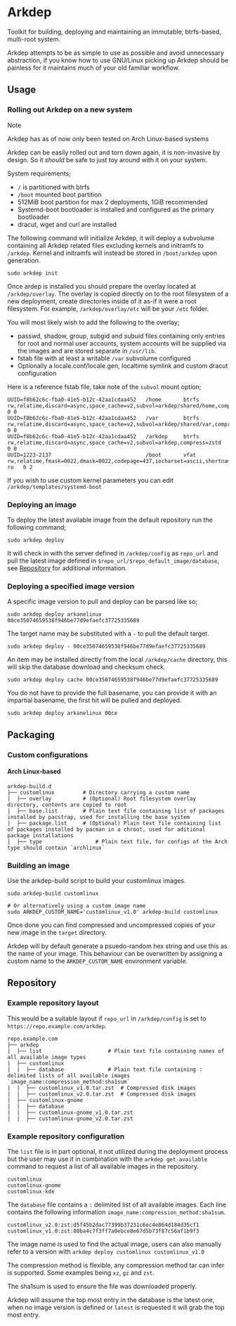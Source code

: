 # Arkdep
Toolkit for building, deploying and maintaining an immutable, btrfs-based, multi-root system.

Arkdep attempts to be as simple to use as possible and avoid unnecessary abstraction, if you know how to use GNU/Linux picking up Arkdep should be painless for it maintains much of your old familiar workflow.

## Usage
### Rolling out Arkdep on a new system
> [!NOTE]
> Arkdep has as of now only been tested on Arch Linux-based systems

Arkdep can be easily rolled out and torn down again, it is non-invasive by design. So it _should_ be safe to just toy around with it on your system.

System requirements;
- `/` is partitioned with btrfs
- `/boot` mounted boot partition
- 512MiB boot partition for max 2 deployments, 1GiB recommended
- Systemd-boot bootloader is installed and configured as the primary bootloader
- dracut, wget and curl are installed

The following command will initialize Arkdep, it will deploy a subvolume containing all Arkdep related files excluding kernels and initramfs to `/arkdep`. Kernel and initramfs will instead be stored in `/boot/arkdep` upon generation.
```shell
sudo arkdep init
```

Once ardep is installed you should prepare the overlay located at `/arkdep/overlay`. The overlay is copied directly on to the root filesystem of a new deployment, create directories inside of it as-if it were a root filesystem. For example, `/arkdep/overlay/etc` will be your `/etc` folder.

You will most likely wish to add the following to the overlay;
- passwd, shadow, group, subgid and subuid files containing only entries for root and normal user accounts, system accounts will be supplied via the images and are stored separate in `/usr/lib`.
- fstab file with at least a writable `/var` subvolume configured
- Optionally a locale.conf/locale.gen, localtime symlink and custom dracut configuration

Here is a reference fstab file, take note of the `subvol` mount option;
```shell
UUID=f8b62c6c-fba0-41e5-b12c-42aa1cdaa452	/home       btrfs     	rw,relatime,discard=async,space_cache=v2,subvol=arkdep/shared/home,compress=zstd	0 0
UUID=f8b62c6c-fba0-41e5-b12c-42aa1cdaa452	/var        btrfs     	rw,relatime,discard=async,space_cache=v2,subvol=arkdep/shared/var,compress=zstd	0 0
UUID=f8b62c6c-fba0-41e5-b12c-42aa1cdaa452	/arkdep     btrfs     	rw,relatime,discard=async,space_cache=v2,subvol=arkdep,compress=zstd	0 0
UUID=1223-2137                              /boot       vfat      	rw,relatime,fmask=0022,dmask=0022,codepage=437,iocharset=ascii,shortname=mixed,utf8,errors=remount-ro	0 2
```

If you wish to use custom kernel parameters you can edit `/arkdep/templates/systemd-boot`

### Deploying an image
To deploy the latest available image from the default repository run the following command;
```shell
sudo arkdep deploy
```
It will check in with the server defined in `/arkdep/config` as `repo_url` and pull the latest image defined in `$repo_url/$repo_default_image/database`, see [Repository](#Repository) for additional information.

### Deploying a specified image version
A specific image version to pull and deploy can be parsed like so;
```shell
sudo arkdep deploy arkanelinux 00ce35074659538f946be77d9efaefc37725335689
```

The target name may be substituted with a `-` to pull the default target.
```shell
sudo arkdep deploy - 00ce35074659538f946be77d9efaefc37725335689
```

An item may be installed directly from the local `/arkdep/cache` directory, this will skip the database download and checksum check.
```shell
sudo arkdep deploy cache 00ce35074659538f946be77d9efaefc37725335689
```

You do not have to provide the full basename, you can provide it with an impartial basename, the first hit will be pulled and deployed.
```shell
sudo arkdep deploy arkanelinux 00ce
```

## Packaging
### Custom configurations
#### Arch Linux-based
```text
arkdep-build.d
├── customlinux			# Directory carrying a custom name
|  ├── overlay			# (Optional) Root filesystem overlay directory, contents are copied to root
|  ├── base.list		# Plain text file containing list of packages installed by pacstrap, used for installing the base system
|  ├── package.list		# (Optional) Plain text file containing list of packages installed by pacman in a chroot, used for aditional package installations
|  ├── type         		# Plain text file, for configs of the Arch type should contain `archlinux`
```

### Building an image
Use the arkdep-build script to build your customlinux images.

```shell
sudo arkdep-build customlinux

# Or alternatively using a custom image name
sudo ARKDEP_CUSTOM_NAME='customlinux_v1.0' arkdep-build customlinux
```

Once done you can find compressed and uncompressed copies of your new image in the `target` directory.

Arkdep will by default generate a psuedo-random hex string and use this as the name of your image. This behaviour can be overwritten by assigning a custom name to the `ARKDEP_CUSTOM_NAME` environment variable.

## Repository

### Example repository layout
This would be a suitable layout if `repo_url` in `/arkdep/config` is set to `https://repo.example.com/arkdep`.
```text
repo.example.com
├── arkdep
|  ├── list		                # Plain text file containing names of all available image types
|  ├── customlinux
|  |  ├── database		        # Plain text file containing : delimited lists of all available images `image_name:compression_method:sha1sum`
|  |  ├── customlinux_v1.0.tar.zst	# Compressed disk images
|  |  ├── customlinux_v2.0.tar.zst	# Compressed disk images
|  ├── customlinux-gnome
|  |  ├── database
|  |  ├── customlinux-gnome_v1.0.tar.zst
|  |  ├── customlinux-gnome_v2.0.tar.zst
```

### Example repository configuration
The `list` file is in part optional, it not utilized during the deployment process but the user may use it in combination with the `arkdep get-available` command to request a list of all available images in the repository.
```text
customlinux
customlinux-gnome
customlinux-kde
```

The `database` file contains a `:` delimited list of all available images. Each line contains the following information `image_name:compression_method:sha1sum`.
```text
customlinux_v2.0:zst:d5f45b2dac77399b37231c6ec4e864d184d35cf1
customlinux_v1.0:zst:80ba4c7f3ff7a0ebce8e67d5b73f87c56af1b9f3
```
The image name is used to find the actual image, users can also manually refer to a version with `arkdep deploy customlinux customlinux_v1.0`

The compression method is flexible, any compression method tar can infer is supported. Some examples being `xz`, `gz` and `zst`.

The sha1sum is used to ensure the file was downloaded properly.

Arkdep will assume the top most entry in the database is the latest one, when no image version is defined or `latest` is requested it will grab the top most entry.

